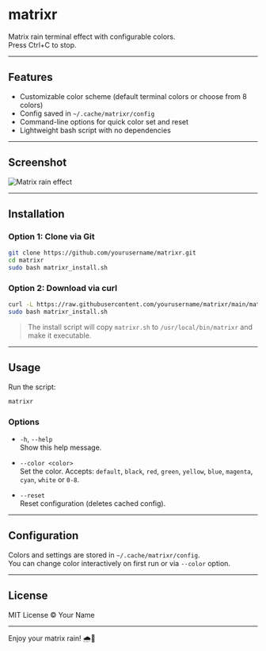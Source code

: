 # matrixr

Matrix rain terminal effect with configurable colors.  
Press Ctrl+C to stop.

---

## Features

- Customizable color scheme (default terminal colors or choose from 8 colors)
- Config saved in `~/.cache/matrixr/config`
- Command-line options for quick color set and reset
- Lightweight bash script with no dependencies

---

## Screenshot

![Matrix rain effect]()

---

## Installation

### Option 1: Clone via Git

```bash
git clone https://github.com/yourusername/matrixr.git
cd matrixr
sudo bash matrixr_install.sh
```

### Option 2: Download via curl

```bash
curl -L https://raw.githubusercontent.com/yourusername/matrixr/main/matrixr.sh -o matrixr.sh
sudo bash matrixr_install.sh
```

> The install script will copy `matrixr.sh` to `/usr/local/bin/matrixr` and make it executable.

---

## Usage

Run the script:

```bash
matrixr
```

### Options

- `-h`, `--help`  
  Show this help message.

- `--color <color>`  
  Set the color. Accepts: `default`, `black`, `red`, `green`, `yellow`, `blue`, `magenta`, `cyan`, `white` or `0-8`.

- `--reset`  
  Reset configuration (deletes cached config).

---

## Configuration

Colors and settings are stored in `~/.cache/matrixr/config`.  
You can change color interactively on first run or via `--color` option.

---

## License

MIT License © Your Name

---

Enjoy your matrix rain! 🌧️💚
```
